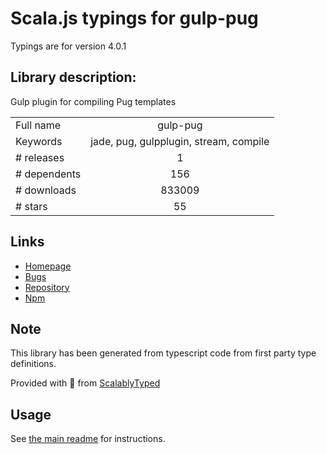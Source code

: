 
# Scala.js typings for gulp-pug

Typings are for version 4.0.1

## Library description:
Gulp plugin for compiling Pug templates

|                    |                 |
| ------------------ | :-------------: |
| Full name          | gulp-pug |
| Keywords           | jade, pug, gulpplugin, stream, compile |
| # releases         | 1 |
| # dependents       | 156 |
| # downloads        | 833009 |
| # stars            | 55 |

## Links
- [Homepage](https://github.com/gulp-community/gulp-pug#readme)
- [Bugs](https://github.com/gulp-community/gulp-pug/issues)
- [Repository](https://github.com/gulp-community/gulp-pug)
- [Npm](https://www.npmjs.com/package/gulp-pug)
    


## Note
This library has been generated from typescript code from first party type definitions.

Provided with :purple_heart: from [ScalablyTyped](https://github.com/oyvindberg/ScalablyTyped)

## Usage
See [the main readme](../../readme.md) for instructions.


